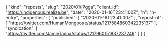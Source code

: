 {
  "kind": "reposts",
  "slug": "2020/01/i7gga",
  "client_id": "https://indigenous.realize.be",
  "date": "2020-01-16T23:41:00Z",
  "h": "h-entry",
  "properties": {
    "published": [
      "2020-01-16T23:41:00Z"
    ],
    "repost-of": [
      "https://twitter.com/HumanMongoose/status/1217584860342235137"
    ],
    "syndication": [
      "https://twitter.com/JamieTanna/status/1217960151837237249"
    ]
  }
}
